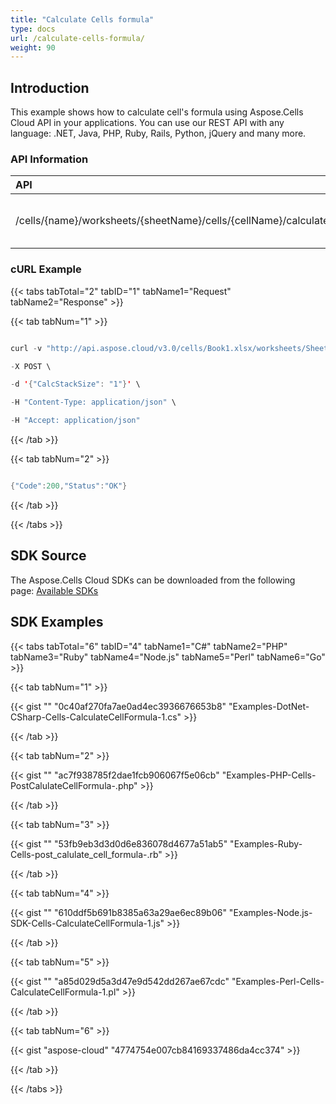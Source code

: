 ```yaml
---
title: "Calculate Cells formula"
type: docs
url: /calculate-cells-formula/
weight: 90
---
```


## **Introduction**
This example shows how to calculate cell's formula using Aspose.Cells Cloud API in your applications. You can use our REST API with any language: .NET, Java, PHP, Ruby, Rails, Python, jQuery and many more.
### **API Information**

|**API**|**Type**|**Description**|**Resource Link**|
| :- | :- | :- | :- |
|/cells/{name}/worksheets/{sheetName}/cells/{cellName}/calculate|POST|Calculates cell formula in worksheet|[PostCellCalculate](https://apireference.aspose.cloud/cells/#/Cells/PostCellCalculate)|
### **cURL Example**
{{< tabs tabTotal="2" tabID="1" tabName1="Request" tabName2="Response" >}}

{{< tab tabNum="1" >}}

```java

curl -v "http://api.aspose.cloud/v3.0/cells/Book1.xlsx/worksheets/Sheet1/cells/A1/calculate?appSid=xxxx&signature=xxxx" \      

-X POST \      

-d '{"CalcStackSize": "1"}' \      

-H "Content-Type: application/json" \      

-H "Accept: application/json"

```

{{< /tab >}}

{{< tab tabNum="2" >}}

```java

{"Code":200,"Status":"OK"}

```

{{< /tab >}}

{{< /tabs >}}
## **SDK Source**
The Aspose.Cells Cloud SDKs can be downloaded from the following page: [Available SDKs](/available-sdks/)
## **SDK Examples**
{{< tabs tabTotal="6" tabID="4" tabName1="C#" tabName2="PHP" tabName3="Ruby" tabName4="Node.js" tabName5="Perl" tabName6="Go" >}}

{{< tab tabNum="1" >}}

{{< gist "" "0c40af270fa7ae0ad4ec3936676653b8" "Examples-DotNet-CSharp-Cells-CalculateCellFormula-1.cs" >}}

{{< /tab >}}

{{< tab tabNum="2" >}}

{{< gist "" "ac7f938785f2dae1fcb906067f5e06cb" "Examples-PHP-Cells-PostCalulateCellFormula-.php" >}}

{{< /tab >}}

{{< tab tabNum="3" >}}

{{< gist "" "53fb9eb3d3d0d6e836078d4677a51ab5" "Examples-Ruby-Cells-post_calulate_cell_formula-.rb" >}}

{{< /tab >}}

{{< tab tabNum="4" >}}

{{< gist "" "610ddf5b691b8385a63a29ae6ec89b06" "Examples-Node.js-SDK-Cells-CalculateCellFormula-1.js" >}}

{{< /tab >}}

{{< tab tabNum="5" >}}

{{< gist "" "a85d029d5a3d47e9d542dd267ae67cdc" "Examples-Perl-Cells-CalculateCellFormula-1.pl" >}}

{{< /tab >}}

{{< tab tabNum="6" >}}

{{< gist "aspose-cloud" "4774754e007cb84169337486da4cc374" >}}

{{< /tab >}}

{{< /tabs >}}
